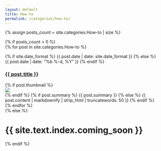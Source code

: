 ```yaml
---
layout: default
title: How-to
permalink: /categories/how-to/
---
```

{% assign posts_count = site.categories.How-to | size %}

<div class="home">
  {% if posts_count > 0 %}
    <div class="posts">
      {% for post in site.categories.How-to %}
        <div class="post py3">
          <p class="post-meta">
	    {% if site.date_format %}
	      {{ post.date | date: site.date_format }}
	    {% else %}
	      {{ post.date | date: "%b %-d, %Y" }}
	    {% endif %}
          </p>          
          <a href="{{ post.url | relative_url }}" class="post-link"><h3 class="h1 post-title">{{ post.title }}</h3></a>
          {% if post.thumbnail %}
            <div class="thumbnail-container">
              <a href="{{ post.url | relative_url }}" class="post-link"><img src="{{ post.thumbnail }}"/></a><br>
            </div>
          {% endif %}
          <span class="post-summary">
            {% if post.summary %}
              {{ post.summary }}
            {% else %}
              <!-- {{ post.excerpt }} -->
              {{ post.content | markdownify | strip_html | truncatewords: 50 }}
            {% endif %}
          </span>
        </div>
      {% endfor %}
    </div>
  {% else %}
    <h1 class='center'>{{ site.text.index.coming_soon }}</h1>
  {% endif %}
</div>
